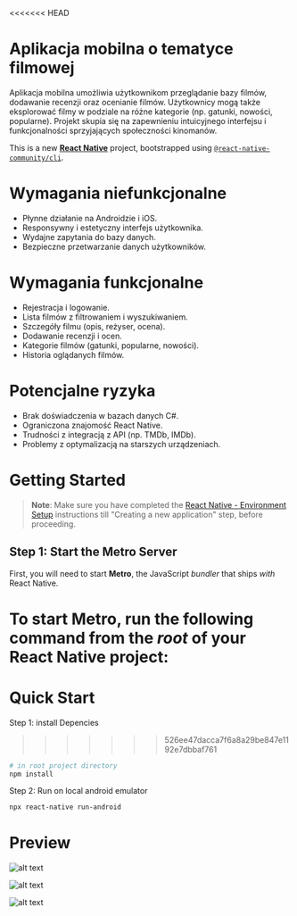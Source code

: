 <<<<<<< HEAD
# Aplikacja mobilna o tematyce filmowej

Aplikacja mobilna umożliwia użytkownikom przeglądanie bazy filmów, dodawanie recenzji oraz ocenianie filmów. Użytkownicy mogą także eksplorować filmy w podziale na różne kategorie (np. gatunki, nowości, popularne). Projekt skupia się na zapewnieniu intuicyjnego interfejsu i funkcjonalności sprzyjających społeczności kinomanów.

This is a new [**React Native**](https://reactnative.dev) project, bootstrapped using [`@react-native-community/cli`](https://github.com/react-native-community/cli).

# Wymagania niefunkcjonalne

- Płynne działanie na Androidzie i iOS.
- Responsywny i estetyczny interfejs użytkownika.
- Wydajne zapytania do bazy danych.
- Bezpieczne przetwarzanie danych użytkowników.

# Wymagania funkcjonalne

- Rejestracja i logowanie.
- Lista filmów z filtrowaniem i wyszukiwaniem.
- Szczegóły filmu (opis, reżyser, ocena).
- Dodawanie recenzji i ocen.
- Kategorie filmów (gatunki, popularne, nowości).
- Historia oglądanych filmów.

# Potencjalne ryzyka

- Brak doświadczenia w bazach danych C#.
- Ograniczona znajomość React Native.
- Trudności z integracją z API (np. TMDb, IMDb).
- Problemy z optymalizacją na starszych urządzeniach.

# Getting Started

> **Note**: Make sure you have completed the [React Native - Environment Setup](https://reactnative.dev/docs/environment-setup) instructions till "Creating a new application" step, before proceeding.

## Step 1: Start the Metro Server

First, you will need to start **Metro**, the JavaScript _bundler_ that ships _with_ React Native.

To start Metro, run the following command from the _root_ of your React Native project:
=======
# Quick Start

Step 1: install Depencies
>>>>>>> 526ee47dacca7f6a8a29be847e1192e7dbbaf761

```bash
# in root project directory
npm install
```

Step 2: Run on local android emulator

```bash
npx react-native run-android
```

# Preview

![alt text](https://github.com/mwojcik123/movie-theme-mobile-app-React-Native-/blob/master/screen1.PNG)

![alt text](https://github.com/mwojcik123/movie-theme-mobile-app-React-Native-/blob/master/screen2.PNG)

![alt text](https://github.com/mwojcik123/movie-theme-mobile-app-React-Native-/blob/master/screen3.PNG)
